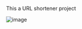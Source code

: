 This a URL shortener project 

![image](https://github.com/user-attachments/assets/97908777-1af7-4c14-bf16-1901f7330c0f)
